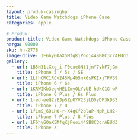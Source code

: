 ```yaml
---
layout: produk-casinghp
title: Video Game Watchdogs iPhone Case
categories: apple

# Produk
product-title: Video Game Watchdogs iPhone Case
harga: 90000
sku: hn-2778
image-drive: 1F6hyGOaX5MfqKjPooi44SB8C3crAEUd3
gallery:
  - url: 1B5N31tXxg_i-T0exeGNt1jnY7vkF7jGm
    title: iPhone 5 / 5s / SE
  - url: 1LfhCRC1RCv24SMp4b5nkGsPKIxjTPV39
    title: iPhone 6 / 6s
  - url: 1KRWIKb3egvHELZmyOLYvUE-hUkC1G-wP
    title: iPhone 6 Plus / 6s Plus
  - url: 1-ed-eeQ2zEJpSZpOYV23jLD5yDF3kD3S
    title: iPhone 7 / 8
  - url: 1fLmS_6DLHQ-r-X4qCf2blaP-NpM_LH2-
    title: iPhone 7 Plus / 8 Plus
  - url: 1F6hyGOaX5MfqKjPooi44SB8C3crAEUd3
    title: iPhone X
---
```

